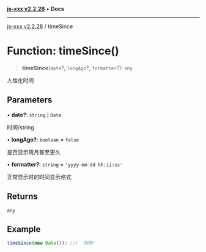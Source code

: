 [**js-xxx v2.2.28**](../README.md) • **Docs**

***

[js-xxx v2.2.28](../README.md) / timeSince

# Function: timeSince()

> **timeSince**(`date`?, `longAgo`?, `formatter`?): `any`

人性化时间

## Parameters

• **date?**: `string` \| `Date`

时间/string

• **longAgo?**: `boolean` = `false`

是否显示周月甚至更久

• **formatter?**: `string` = `'yyyy-mm-dd hh:ii:ss'`

正常显示时的时间显示格式

## Returns

`any`

## Example

```ts
timeSince(new Date()); /// '刚刚'
```
